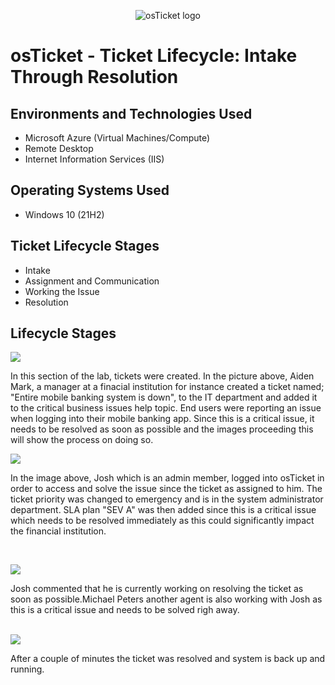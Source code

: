 <p align="center">
<img src="https://i.imgur.com/Clzj7Xs.png" alt="osTicket logo"/>
</p>

<h1>osTicket - Ticket Lifecycle: Intake Through Resolution</h1>


<h2>Environments and Technologies Used</h2>

- Microsoft Azure (Virtual Machines/Compute)
- Remote Desktop
- Internet Information Services (IIS)

<h2>Operating Systems Used </h2>

- Windows 10</b> (21H2)

<h2>Ticket Lifecycle Stages</h2>

- Intake
- Assignment and Communication
- Working the Issue
- Resolution

<h2>Lifecycle Stages</h2>

<img src=https://i.imgur.com/r9yGehM.png/>

In this section of the lab, tickets were created. In the picture above, Aiden Mark, a manager at a finacial institution for instance created a ticket named; "Entire mobile banking system is down", to the IT department and added it to the critical business issues help topic. End users were reporting an issue when logging into their mobile banking app. Since this is a critical issue, it needs to be resolved as soon as possible and the images proceeding this will show the process on doing so.

<img src=https://i.imgur.com/9YhGpSO.png/>
</p>
<p>
In the image above, Josh which is an admin member, logged into osTicket in order to access and solve the issue since the ticket as assigned to him. The ticket priority was changed to emergency and is in the system administrator department. SLA plan "SEV A" was then added since this is a critical issue which needs to be resolved immediately as this could significantly impact the financial institution.
</p>
<br />

<p>
<img src=https://i.imgur.com/9kS5v9D.png/>
</p>
<p>
Josh commented that he is currently working on resolving the ticket as soon as possible.Michael Peters another agent is also working with Josh as this is a critical issue and needs to be solved righ away.
</p>
<br />

<img src=https://i.imgur.com/jGdNbDV.png/>

After a couple of minutes the ticket was resolved and system is back up and running.

